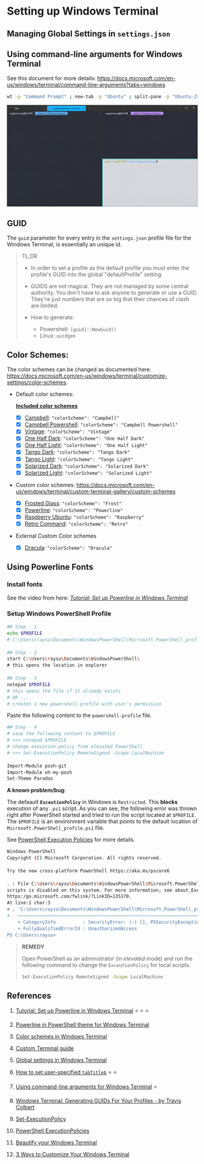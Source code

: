 # Setting up Windows Terminal

## Managing Global Settings in `settings.json`


## Using command-line arguments for Windows Terminal

See this document for more details: https://docs.microsoft.com/en-us/windows/terminal/command-line-arguments?tabs=windows

```bash
wt -p "Command Prompt" ; new-tab -p "Ubuntu" ; split-pane -p "Ubuntu-Zsh" ; split-pane -H wsl.exe bash
```
[![demo split panes][#wt-demo-split-panes]][#wt-demo-split-panes]

[#wt-demo-split-panes]: ./resources/windows_terminal_multipane.png

## GUID

  The `guid` parameter for every entry in the `settings.json` profile file for the Windows Terminal, is essentially an unique id. 
  
  > TL;DR
  > - In order to set a profile as the default profile you must enter the profile's GUID into the global "defaultProfile" setting.
  >
  > - GUIDS are not magical. They are not managed by some central authority. You don't have to ask anyone to generate or use a GUID. 
  They're just numbers that are so big that their chances of clash are limited.
  > 
  > - How to generate:
  >
  >   - Powershell: `[guid]::NewGuid()`
  >   - Linux: `uuidgen`

## Color Schemes: 
  
  The color schemes can be changed as documented here: https://docs.microsoft.com/en-us/windows/terminal/customize-settings/color-schemes.
  
  - Default color schemes: 
  
    [**Included color schemes**][#included-color-schemes]
    
    [#included-color-schemes]: https://docs.microsoft.com/en-us/windows/terminal/customize-settings/color-schemes#included-color-schemes
    
    - [x] [Campbell][#campbell]:                `"colorScheme": "Campbell"`
    - [x] [Campbell Powershell][#campbell-ps]:  `"colorScheme": "Campbell Powershell"`
    - [x] [Vintage][#vintage]:                  `"colorScheme": "Vintage"`
    - [x] [One Half Dark][#one-half-dark]:      `"colorScheme": "One Half Dark"`
    - [x] [One Half Light][#one-half-light]:    `"colorScheme": "One Half Light"`
    - [x] [Tango Dark][#tango-dark]:            `"colorScheme": "Tango Dark"`
    - [x] [Tango Light][#tango-light]:          `"colorScheme": "Tango Light"`
    - [x] [Solarized Dark][#solarized-dark]:    `"colorScheme": "Solarized Dark"`
    - [x] [Solarized Light][#solarized-light]:  `"colorScheme": "Solarized Light"`
    
    [#campbell]: https://docs.microsoft.com/en-us/windows/terminal/customize-settings/color-schemes#campbell
    [#campbell-ps]: https://docs.microsoft.com/en-us/windows/terminal/customize-settings/color-schemes#campbell-powershell
    [#vintage]: https://docs.microsoft.com/en-us/windows/terminal/customize-settings/color-schemes#vintage
    [#one-half-dark]: https://docs.microsoft.com/en-us/windows/terminal/customize-settings/color-schemes#one-half-dark
    [#one-half-light]: https://docs.microsoft.com/en-us/windows/terminal/customize-settings/color-schemes#one-half-light
    [#tango-dark]: https://docs.microsoft.com/en-us/windows/terminal/customize-settings/color-schemes#tango-dark
    [#tango-light]: https://docs.microsoft.com/en-us/windows/terminal/customize-settings/color-schemes#tango-light
    [#solarized-dark]: https://blogs.windows.com/windowsdeveloper/2020/06/30/3-ways-to-customize-your-windows-terminal/
    [#solarized-light]: https://blogs.windows.com/windowsdeveloper/2020/06/30/3-ways-to-customize-your-windows-terminal/
    
  - Custom color schemes: https://docs.microsoft.com/en-us/windows/terminal/custom-terminal-gallery/custom-schemes
    - [x] [Frosted Glass][#forsted-glass]:           `"colorScheme": "Frost"`
    - [x] [Powerline][#powerline]:                   `"colorScheme": "Powerline"`
    - [x] [Raspberry Ubuntu][#raspberry-ubuntu]:     `"colorScheme": "Raspberry"`
    - [x] [Retro Command][#retro-command]:           `"colorScheme": "Retro"`    
    
    [#forsted-glass]: https://docs.microsoft.com/en-us/windows/terminal/custom-terminal-gallery/custom-schemes#frosted-glass
    [#powerline]: https://docs.microsoft.com/en-us/windows/terminal/custom-terminal-gallery/custom-schemes#powerline
    [#raspberry-ubuntu]: https://docs.microsoft.com/en-us/windows/terminal/custom-terminal-gallery/custom-schemes#raspberry-ubuntu
    [#retro-command]: https://docs.microsoft.com/en-us/windows/terminal/custom-terminal-gallery/custom-schemes#retro-command
    
  - External Custom Color schemes
  
    - [x] [Dracula][#dracula]:                       `"colorScheme": "Dracula"`
    
    [#dracula]: https://draculatheme.com/windows-terminal

## Using Powerline Fonts

### Install fonts
See the video from here: [_Tutorial: Set up Powerline in Windows Terminal_][#ps-powerline-fonts-setup]

[#ps-powerline-fonts-setup]: https://docs.microsoft.com/en-us/windows/terminal/tutorials/powerline-setup

### Setup Windows PowerShell Profile


```bash
## Step - 1
echo $PROFILE
# C:\Users\raysu\Documents\WindowsPowerShell\Microsoft.PowerShell_profile.ps1

## Step - 2
start C:\Users\raysu\Documents\WindowsPowerShell\
# this opens the location in explorer

## Step - 3
notepad $PROFILE
# this opens the file if it already exists 
# OR ... 
# creates a new powershell-profile with user's permission
```

Paste the following content to the `powershell-profile` file.

```bash
## Step - 4
# save the following content to $PROFILE
# >>> notepad $PROFILE
# change execution-policy from elevated PowerShell
# >>> Set-ExecutionPolicy RemoteSigned -Scope LocalMachine

Import-Module posh-git
Import-Module oh-my-posh
Set-Theme Paradox
```

**A known problem/bug**:

The defaault **`ExceutionPolicy`** in Windows is `Restricted`. This **blocks** execution of any `.ps1` script. As you can see, the following error was thrown right after PowerShell started and tried to run the script located at `$PROFILE`. The `$PROFILE` is an environment variable that points to the default location of `Microsoft.PowerShell_profile.ps1` file.

See [PowerShell Execution Policies][#ps-execution-policies] for more details.

[#ps-execution-policies]: https://docs.microsoft.com/en-us/powershell/module/microsoft.powershell.core/about/about_execution_policies?view=powershell-7

```bash
Windows PowerShell
Copyright (C) Microsoft Corporation. All rights reserved.

Try the new cross-platform PowerShell https://aka.ms/pscore6

. : File C:\Users\raysu\Documents\WindowsPowerShell\Microsoft.PowerShell_profile.ps1 cannot be loaded because running
scripts is disabled on this system. For more information, see about_Execution_Policies at
https:/go.microsoft.com/fwlink/?LinkID=135170.
At line:1 char:3
+ . 'C:\Users\raysu\Documents\WindowsPowerShell\Microsoft.PowerShell_pr ...
+   ~~~~~~~~~~~~~~~~~~~~~~~~~~~~~~~~~~~~~~~~~~~~~~~~~~~~~~~~~~~~~~~~~~~
    + CategoryInfo          : SecurityError: (:) [], PSSecurityException
    + FullyQualifiedErrorId : UnauthorizedAccess
PS C:\Users\raysu>
```

> **REMEDY**  
>
> Open PowerShell as an administrator (in *elevated* mode) and run the following command to change the `ExceutionPolicy` for local scripts. 
>
> ```bash
> Set-ExecutionPolicy RemoteSigned -Scope LocalMachine
> ```


## References

1. [Tutorial: Set up Powerline in Windows Terminal](https://docs.microsoft.com/en-us/windows/terminal/tutorials/powerline-setup) :star: :star: :star:

1. [Powerline in PowerShell theme for Windows Terminal](https://docs.microsoft.com/en-us/windows/terminal/custom-terminal-gallery/powerline-in-powershell)

1. [Color schemes in Windows Terminal](https://docs.microsoft.com/en-us/windows/terminal/customize-settings/color-schemes)

1. [Custom Terminal guide](https://docs.microsoft.com/en-us/windows/terminal/custom-terminal-gallery/custom-schemes)

1. [Global settings in Windows Terminal](https://docs.microsoft.com/en-us/windows/terminal/customize-settings/global-settings)

1. [How to set user-specified `tabTitle`s](https://github.com/microsoft/terminal/issues/2241#issuecomment-716955598) :star: :star:

1. [Using command-line arguments for Windows Terminal](https://docs.microsoft.com/en-us/windows/terminal/command-line-arguments?tabs=windows) :star:

1. [Windows Terminal: Generating GUIDs For Your Profiles - _by_ Travis Colbert](https://traviscolbert.net/blog/windows-terminal-generating-guids-for-your-profiles/)

1. [Set-ExecutionPolicy](https://docs.microsoft.com/en-us/powershell/module/microsoft.powershell.security/set-executionpolicy?view=powershell-7)

1. [PowerShell ExecutionPolicies](https://docs.microsoft.com/en-us/powershell/module/microsoft.powershell.core/about/about_execution_policies?view=powershell-7#powershell-execution-policies)

1. [Beautify your Windows Terminal](https://dev.to/anupa/beautify-your-windows-terminal-1la8)

1. [3 Ways to Customize Your Windows Terminal](https://blogs.windows.com/windowsdeveloper/2020/06/30/3-ways-to-customize-your-windows-terminal/)
